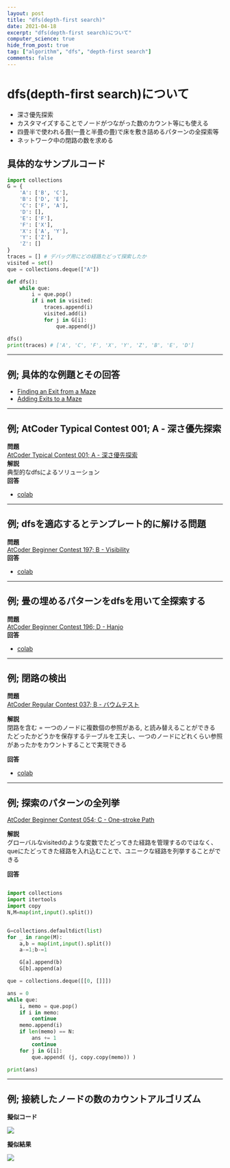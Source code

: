 ```yaml
---
layout: post
title: "dfs(depth-first search)"
date: 2021-04-18
excerpt: "dfs(depth-first search)について"
computer_science: true
hide_from_post: true
tag: ["algorithm", "dfs", "depth-first search"]
comments: false
---
```


# dfs(depth-first search)について
 - 深さ優先探索
 - カスタマイズすることでノードがつながった数のカウント等にも使える
 - 四畳半で使われる畳(一畳と半畳の畳)で床を敷き詰めるパターンの全探索等
 - ネットワーク中の閉路の数を求める


## 具体的なサンプルコード

```python
import collections
G = {
    'A': ['B', 'C'],
    'B': ['D', 'E'],
    'C': ['F', 'A'],
    'D': [],
    'E': ['F'],
    'F': ['X'],
    'X': ['A', 'Y'],
    'Y': ['Z'],
    'Z': []
}
traces = [] # デバッグ用にどの経路たどって探索したか
visited = set()
que = collections.deque(["A"])

def dfs():
    while que:
        i = que.pop()
        if i not in visited:
            traces.append(i)
            visited.add(i)
            for j in G[i]:
                que.append(j)

dfs()
print(traces) # ['A', 'C', 'F', 'X', 'Y', 'Z', 'B', 'E', 'D']
```

---

## 例; 具体的な例題とその回答
 - [Finding an Exit from a Maze](/finding-an-exit-from-a-maze)
 - [Adding Exits to a Maze](/adding-exists-to-a-maze)

---

## 例; AtCoder Typical Contest 001; A - 深さ優先探索
**問題**  
[AtCoder Typical Contest 001; A - 深さ優先探索](https://atcoder.jp/contests/atc001/tasks/dfs_a)  
**解説**  
典型的なdfsによるソリューション  
**回答**  
 - [colab](https://colab.research.google.com/drive/1H91Xgt0B7ITR9ozKhqRGyl8bH_5FqfLz?usp=sharing)  

---

## 例; dfsを適応するとテンプレート的に解ける問題
**問題**  
[AtCoder Beginner Contest 197; B - Visibility](https://atcoder.jp/contests/abc197/tasks/abc197_b)  
**回答**
 - [colab](https://colab.research.google.com/drive/1clXkhrx28kL9-6akDahpz9Cdk9gZHyzx?usp=sharing)

---

## 例; 畳の埋めるパターンをdfsを用いて全探索する  
**問題**  
[AtCoder Beginner Contest 196; D - Hanjo](https://atcoder.jp/contests/abc196/tasks/abc196_d)  
**回答**  
 - [colab](https://colab.research.google.com/drive/1AT8MNS6xyXdgwvFRL4M_DmmVdaSzgtvs?usp=sharing)  

---

## 例; 閉路の検出
**問題**  
[AtCoder Regular Contest 037; B - バウムテスト](https://atcoder.jp/contests/arc037/tasks/arc037_b)  

**解説**  
閉路を含む = 一つのノードに複数個の参照がある, と読み替えることができる
たどったかどうかを保存するテーブルを工夫し、一つのノードにどれくらい参照があったかをカウントすることで実現できる  

**回答**  
 - [colab](https://colab.research.google.com/drive/1TKD3KZZ4OQXMmd5uyKo2WKV09ZQbOdHP?usp=sharing)

---

## 例; 探索のパターンの全列挙
[AtCoder Beginner Contest 054; C - One-stroke Path](https://atcoder.jp/contests/abc054/tasks/abc054_c)  

**解説**  
グローバルなvisitedのような変数でたどってきた経路を管理するのではなく、queにたどってきた経路を入れ込むことで、ユニークな経路を列挙することができる  

**回答**  
```python

import collections
import itertools
import copy
N,M=map(int,input().split())


G=collections.defaultdict(list)
for _ in range(M):
    a,b = map(int,input().split())
    a-=1;b-=1

    G[a].append(b)
    G[b].append(a)

que = collections.deque([[0, []]])

ans = 0
while que:
    i, memo = que.pop()
    if i in memo:
        continue
    memo.append(i)
    if len(memo) == N:
        ans += 1
        continue
    for j in G[i]:
        que.append( (j, copy.copy(memo)) )

print(ans)
```

---

## 例; 接続したノードの数のカウントアルゴリズム

**擬似コード**  
<div>
  <img src="https://user-images.githubusercontent.com/4949982/115136275-b2f70a00-a059-11eb-8cdf-09924b326905.png">
</div>

**擬似結果**  
<div>
  <img src="https://user-images.githubusercontent.com/4949982/115136344-2862da80-a05a-11eb-8e0f-4877d6997583.png">
</div>


